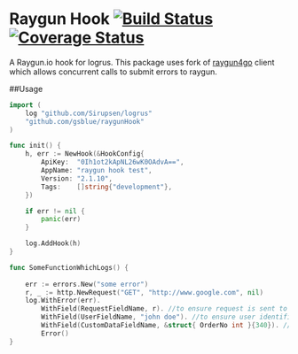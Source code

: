 # Raygun Hook [![Build Status](https://travis-ci.org/gsblue/raygunHook.svg)](https://travis-ci.org/gsblue/raygunHook) [![Coverage Status](https://coveralls.io/repos/gsblue/raygunHook/badge.svg?branch=master&service=github)](https://coveralls.io/github/SEEK-Jobs/pact-go?branch=master)
A Raygun.io hook for logrus. This package uses fork of [raygun4go](https://github.com/gsblue/raygun4go) client which allows concurrent calls to submit errors to raygun.

##Usage

```go
import (
	log "github.com/Sirupsen/logrus"
	"github.com/gsblue/raygunHook"
)

func init() {
	h, err := NewHook(&HookConfig{
		ApiKey:  "0Ih1ot2kApNL26wK0OAdvA==",
		AppName: "raygun hook test",
		Version: "2.1.10",
		Tags:    []string{"development"},
	})

	if err != nil {
		panic(err)
	}

	log.AddHook(h)
}

func SomeFunctionWhichLogs() {
	
	err := errors.New("some error")
	r, _ := http.NewRequest("GET", "http://www.google.com", nil)
	log.WithError(err).
		WithField(RequestFieldName, r). //to ensure request is sent to raygun
		WithField(UserFieldName, "john doe"). //to ensure user identifier is sent to raygun
		WithField(CustomDataFieldName, &struct{ OrderNo int }{340}). //to ensure custom data is sent to raygun
		Error()
}
```